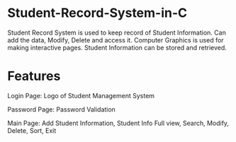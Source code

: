 # Student-Record-System-in-C
Student Record System is used to keep record of Student Information. Can add the data, Modify, Delete and access it. Computer Graphics is used for making interactive pages. Student Information can be stored and retrieved.

# Features 
Login Page: Logo of Student Management System

Password Page: Password Validation

Main Page:
Add Student Information,
Student Info Full view,
Search,
Modify,
Delete,
Sort,
Exit
